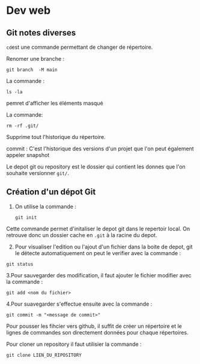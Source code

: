 # Dev web

## Git notes diverses 

`cd`est une commande permettant de changer de répertoire.

Renomer une branche : 
```
git branch  -M main
```


La commande :
````
ls -la
````
pemret d'afficher les éléments masqué 

La commande:
```
rm -rf .git/
```
Supprime tout l'historique du répertoire.

commit : C'est l'historique des versions d'un projet que l'on peut également appeler snapshot 

Le depot git ou repository est le dossier qui contient les donnes que l'on souhaite versionner `git/`.

## Création d'un dépot Git

1. On utilise la commande :
    ```
    git init
    ```
Cette commande permet d'initaliser le depot git dans le repertoir local. On retrouve donc un dossier cache en `.git` à la racine du depot. 

2. Pour visualiser l'edition ou l'ajout d'un fichier dans la boite de depot, git le détecte automatiquement on peut le verifier avec la commande :
```
git status
```

3.Pour sauvegarder des modification, il faut ajouter le fichier modifier avec la commande : 

```
git add <nom du fichier>
```

4.Pour suavegarder s'effectue ensuite avec la commande : 
```
git commit -m "<message de commit>"
```

Pour pousser les fihcier vers github, il suffit de créer un répertoire et le lignes de commandes son directement données pour chaque répertoires.

Pour cloner un repository il faut utilisier la commande :
```shell
git clone LIEN_DU_RIPOSITORY
```
